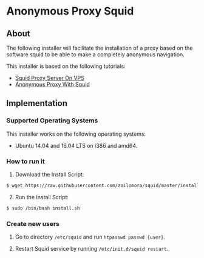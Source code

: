# Anonymous Proxy Squid
## About

The following installer will facilitate the installation of a proxy based on the software squid to be able to make a
completely anonymous navigation.

This installer is based on the following tutorials:
- [Squid Proxy Server On VPS](http://nikhgupta.com/code/installing-squid-proxy-server-on-centos-5-vps/)
- [Anonymous Proxy With Squid](http://nikhgupta.com/code/setting-up-anonymous-proxy-with-squid/)

## Implementation
### Supported Operating Systems

This installer works on the following operating systems:
- Ubuntu 14.04 and 16.04 LTS on i386 and amd64.

### How to run it

1) Download the Install Script:
```sh
$ wget https://raw.githubusercontent.com/zoilomora/squid/master/install.sh
```

2) Run the Install Script:
```sh
$ sudo /bin/bash install.sh
```

### Create new users

1) Go to directory ``/etc/squid`` and run ``htpasswd passwd {user}``.

2) Restart Squid service by running ``/etc/init.d/squid restart``.
